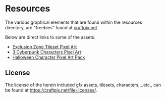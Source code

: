 # Resources

The various graphical elements that are found within the resources directory, are "freebies" found
at [craftpix.net](https://craftpix.net/freebies) 

Below are direct links to some of the assets:

* [Exclusion Zone Tileset Pixel Art](https://craftpix.net/freebies/free-exclusion-zone-tileset-pixel-art/)
* [3 Cyberpunk Characters Pixel Art](https://craftpix.net/freebies/free-3-cyberpunk-characters-pixel-art/)
* [Halloween Character Pixel Art Pack](https://craftpix.net/freebies/free-halloween-character-pixel-art-pack/)

## License

The license of the herein included gfx assets, tilesets, characters,...etc., can be found
at https://craftpix.net/file-licenses/.